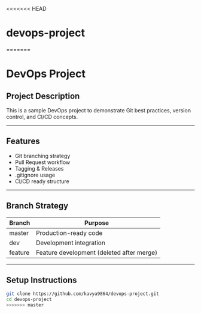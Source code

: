 <<<<<<< HEAD
# devops-project
=======
# DevOps Project

## Project Description
This is a sample DevOps project to demonstrate Git best practices, version control, and CI/CD concepts.

---

## Features
- Git branching strategy
- Pull Request workflow
- Tagging & Releases
- .gitignore usage
- CI/CD ready structure

---

## Branch Strategy
| Branch | Purpose |
|--------|---------|
| master | Production-ready code |
| dev    | Development integration |
| feature| Feature development (deleted after merge) |

---

## Setup Instructions
```bash
git clone https://github.com/kavya9864/devops-project.git
cd devops-project
>>>>>>> master
